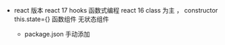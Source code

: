 - react 版本
  react 17 hooks 函数式编程
  react 16 class 为主 ， constructor this.state={}
  函数组件 无状态组件

  - package.json 手动添加